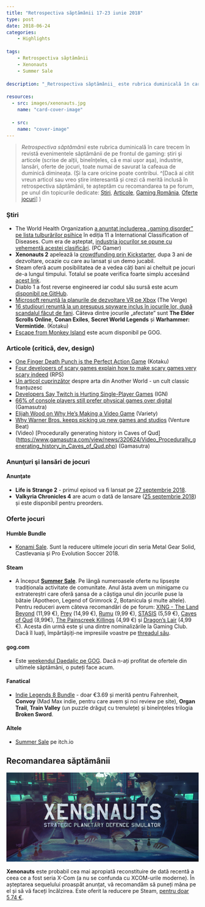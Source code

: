 ```yaml
---
title: "Retrospectiva săptămânii 17-23 iunie 2018"
type: post
date: 2018-06-24
categories:
    - Highlights

tags:
    - Retrospectiva săptămânii
    - Xenonauts
    - Summer Sale

description: "_Retrospectiva săptămânii_ este rubrica duminicală în care trecem în revistă evenimentele săptămânii de pe frontul de gaming: știri şi articole (scrise de alții, bineînțeles, că e mai ușor aşa), industrie, lansări, oferte de jocuri, toate numai bune de savurat la cafeaua de duminică dimineața."

resources:
  - src: images/xenonauts.jpg
    name: "card-cover-image"

  - src:
    name: "cover-image"
---
```

> _Retrospectiva săptămânii_ este rubrica duminicală în care trecem în revistă evenimentele săptămânii de pe frontul de gaming: știri şi articole (scrise de alții, bineînțeles, că e mai ușor aşa), industrie, lansări, oferte de jocuri, toate numai de savurat la cafeaua de duminică dimineața. (Și la care oricine poate contribui. ^[Dacă ai citit vreun articol sau vreo știre interesantă și crezi că merită inclusă în retrospectiva săptămânii, te așteptăm cu recomandarea ta pe forum, pe unul din topicurile dedicate: [Știri](https://forum.candaparerevista.ro/viewtopic.php?f=4&t=46), [Articole](https://forum.candaparerevista.ro/viewtopic.php?f=4&t=206), [Gaming România](https://forum.candaparerevista.ro/viewtopic.php?f=4&t=1622), [Oferte jocuri](https://forum.candaparerevista.ro/viewtopic.php?f=62&t=25)] )


### Ştiri
* The World Health Organization [a anunțat includerea „gaming disorder” pe lista tulburărilor psihice](https://edition.cnn.com/2018/06/18/health/video-game-disorder-who/index.html) în ediția 11 a International Classification of Diseases. Cum era de așteptat, [industria jocurilor se opune cu vehemență acestei clasificări](https://www.pcgamer.com/games-industry-pushes-back-against-the-world-health-organizations-new-gaming-disorder-classification/). (PC Gamer)
* **Xenonauts 2** apelează la [crowdfunding prin Kickstarter](https://www.kickstarter.com/projects/69341191/xenonauts-2-strategic-planetary-defence-simulator), dupa 3 ani de dezvoltare, ocazie cu care au lansat și un demo jucabil.
* Steam oferă acum posibilitatea de a vedea câți bani ai cheltuit pe jocuri de-a lungul timpului. Totalul se poate verifica foarte simplu accesând [acest link](https://help.steampowered.com/en/accountdata/AccountSpend).
* Diablo 1 a fost reverse engineered iar codul său sursă este acum [disponibil pe GitHub](https://github.com/galaxyhaxz/devilution).
* [Microsoft renunță la planurile de dezvoltare VR pe Xbox](https://www.theverge.com/2018/6/20/17485852/microsoft-xbox-one-no-vr-headset-support-windows-mixed-reality-e3-2018) (The Verge)
* [16 studiouri renunță la un presupus spyware inclus în jocurile lor, după scandalul făcut de fani](https://steamed.kotaku.com/16-studios-removing-alleged-spyware-from-pc-games-after-1826966946). Câteva dintre jocurile „afectate” sunt **The Elder Scrolls Online**, **Conan Exiles**, **Secret World Legends** și **Warhammer: Vermintide**. (Kotaku)
* [Escape from Monkey Island](https://www.gog.com/news/release_escape_from_monkey_island) este acum disponibil pe GOG.

### Articole (critică, dev, design)
* [One Finger Death Punch is the Perfect Action Game](http://www.kotaku.co.uk/2018/06/19/one-finger-death-punch-is-the-perfect-action-game) (Kotaku)
* [Four developers of scary games explain how to make scary games very scary indeed](https://www.rockpapershotgun.com/2018/06/21/four-developers-of-scary-games-explain-how-to-make-scary-games-very-scary-indeed/) (RPS)
* [Un articol cuprinzător](https://www.filfre.net/2018/06/another-world/) despre arta din Another World - un cult classic franțuzesc
* [Developers Say Twitch is Hurting Single-Player Games](http://www.ign.com/articles/2018/06/19/developers-say-twitch-is-hurting-single-player-games) (IGN)
* [66% of console players still prefer physical games over digital](https://www.gamasutra.com/view/news/320224/Analyst_66_of_console_players_still_prefer_physical_games_over_digital.php) (Gamasutra)
* [Elijah Wood on Why He’s Making a Video Game](https://variety.com/2018/gaming/features/elijah-wood-transference-ubisoft-1202849603/) (Variety)
* [Why Warner Bros. keeps picking up new games and studios](https://venturebeat.com/2018/06/19/why-warner-bros-keeps-picking-up-new-games-and-studios/) (Venture Beat)
* (Video) [Procedurally generating history in Caves of Qud] (https://www.gamasutra.com/view/news/320624/Video_Procedurally_generating_history_in_Caves_of_Qud.php) (Gamasutra)

### Anunţuri şi lansări de jocuri
#### Anunţate
* **Life is Strange 2** - primul episod va fi lansat pe [27 septembrie 2018](https://twitter.com/LifeIsStrange/status/1010175578811625472).
* **Valkyria Chronicles 4** are acum o dată de lansare ([25 septembrie 2018](https://twitter.com/SEGA/status/1009104141652713472)) și este disponibil pentru preorders.

### Oferte jocuri
#### Humble Bundle
* [Konami Sale](https://www.humblebundle.com/store/promo/konami-digital-entertainment-sale/). Sunt la reducere ultimele jocuri din seria Metal Gear Solid, Castlevania și Pro Evolution Soccer 2018.

#### Steam
* A început [**Summer Sale**](https://store.steampowered.com/). Pe lângă numeroasele oferte nu lipsește tradiționala activitate de comunitate. Anul ăsta avem un minigame cu extratereștri care oferă șansa de a câștiga unul din jocurile puse la bătaie (Apotheon, Legend of Grimrock 2, Botanicula și multe altele). Pentru reduceri avem câteva recomandări de pe forum: [XING - The Land Beyond](https://store.steampowered.com/app/299400/XING_The_Land_Beyond/) (11,99 €), [Prey](https://store.steampowered.com/app/480490/Prey/) (14,99 €), [Rumu](https://store.steampowered.com/app/723270/Rumu/) (9,99 €), [STASIS](https://store.steampowered.com/app/380150/STASIS/) (5,59 €), [Caves of Qud](https://store.steampowered.com/app/333640/Caves_of_Qud/) (8,99€), [The Painscreek Killings](https://store.steampowered.com/app/624270/The_Painscreek_Killings/) (4,99 €) și [Dragon’s Lair](https://store.steampowered.com/app/227380/Dragons_Lair/) (4,99 €). Acesta din urmă este și una dintre nominalizările la Gaming Club. Dacă îl luați, împărtășiți-ne impresiile voastre pe [threadul său](https://forum.candaparerevista.ro/viewtopic.php?f=82&t=1823).

#### gog.com
* Este [weekendul Daedalic pe GOG](https://www.gog.com/promo/20180622_daedalic_weekend). Dacă n-ați profitat de ofertele din ultimele săptămâni, o puteți face acum.

#### Fanatical
* [Indie Legends 8 Bundle](https://www.fanatical.com/en/bundle/indie-legends-8-bundle) - doar €3.69 și merită pentru Fahrenheit, **Convoy** (Mad Max indie, pentru care avem și noi review pe site), **Organ Trail**, **Train Valley** (un puzzle drăguț cu trenulețe) și bineînțeles trilogia **Broken Sword**.

#### Altele
* [Summer Sale](https://itch.io/) pe itch.io


## Recomandarea săptămânii

![](images/xenonauts-title.jpg)

**Xenonauts** este probabil cea mai apropiată reconstituire de dată recentă a ceea ce a fost seria X-Com (a nu se confunda cu XCOM-urile moderne). În așteptarea sequelului proaspăt anunțat, vă recomandăm să puneți mâna pe el și să vă faceți încălzirea. Este oferit la reducere pe Steam, [pentru doar 5,74 €](https://store.steampowered.com/app/223830/Xenonauts/).
